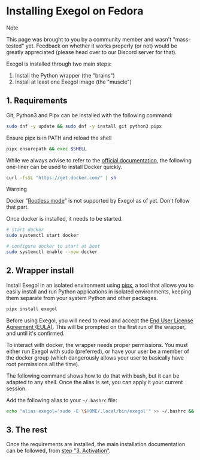 # Installing Exegol on Fedora

> [!NOTE]
> This page was brought to you by a community member and wasn't "mass-tested" yet. Feedback on whether it works properly (or not) would be greatly appreciated (please head over to our Discord server for that).

Exegol is installed through two main steps:

1. Install the Python wrapper (the "brains")
2. Install at least one Exegol image (the "muscle")

## 1. Requirements

Git, Python3 and Pipx can be installed with the following command:

```bash
sudo dnf -y update && sudo dnf -y install git python3 pipx
```

Ensure pipx is in PATH and reload the shell

```bash
pipx ensurepath && exec $SHELL
```

While we always advise to refer to the [official documentation](https://docs.docker.com/engine/install/), the following one-liner can be used to install Docker quickly.

```bash
curl -fsSL "https://get.docker.com/" | sh
```

> [!WARNING]
> Docker "[Rootless mode](https://docs.docker.com/engine/security/rootless/)" is not supported by Exegol as of yet. Don't follow that part.

Once docker is installed, it needs to be started.

```bash
# start docker
sudo systemctl start docker 

# configure docker to start at boot
sudo systemctl enable --now docker
```

## 2. Wrapper install

Install Exegol in an isolated environment using [pipx](https://pypa.github.io/pipx/), a tool that allows you to easily install and run Python applications in isolated environments, keeping them separate from your system Python and other packages.

```bash
pipx install exegol
```

Before using Exegol, you will need to read and accept the [End User License Agreement (EULA)](/legal/eula). This will be prompted on the first run of the wrapper, and until it's confirmed.

To interact with docker, the wrapper needs proper permissions. You must either run Exegol with sudo (preferred), or have your user be a member of the docker group (which dangerously allows your user to basically have root permissions all the time).

The following command shows how to do that with bash, but it can be adapted to any shell. Once the alias is set, you can apply it your current session.

Add the following alias to your `~/.bashrc` file:

```bash
echo "alias exegol='sudo -E \$HOME/.local/bin/exegol'" >> ~/.bashrc && source ~/.bashrc
```

## 3. The rest

Once the requirements are installed, the main installation documentation can be followed, from [step "3. Activation"](/first-install#_3-activation).
